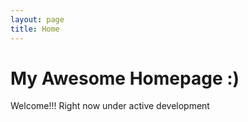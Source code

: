 ```yaml
---
layout: page
title: Home
---
```


# My Awesome Homepage :)

Welcome!!!
Right now under active development